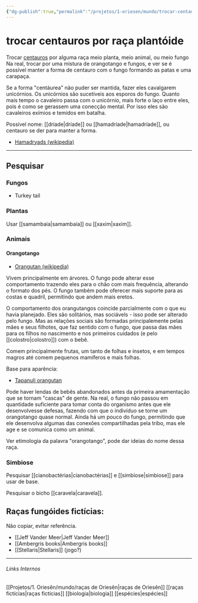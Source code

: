 ```yaml
---
{"dg-publish":true,"permalink":"/projetos/1-oriesen/mundo/trocar-centauros-por-raca-plantoide/","dgHomeLink":true,"dgPassFrontmatter":false}
---
```



# trocar centauros por raça plantóide
Trocar [centauros](raças%20de%20Oriesên.md#Centauros%20Hamadríades) por alguma raça meio planta, meio animal, ou meio fungo
Na real, trocar por uma mistura de orangotango e fungos, e ver se é possível manter a forma de centauro com o fungo formando as patas e uma carapaça.

Se a forma "centáurea" não puder ser mantida, fazer eles cavalgarem unicórnios. Os unicórnios são sucetíveis aos esporos do fungo. Quanto mais tempo o cavaleiro passa com o unicórnio, mais forte o laço entre eles, pois é como se gerassem uma conecção mental. Por isso eles são cavaleiros exímios e temidos em batalha.

Possível nome: [[dríade|dríade]] ou [[hamadríade|hamadríade]], ou centauro se der para manter a forma.

- [Hamadryads (wikipedia)](https://en.wikipedia.org/wiki/Hamadryad)


---
## Pesquisar

### Fungos
- Turkey tail


### Plantas
Usar [[samambaia|samambaia]] ou [[xaxim|xaxim]].


### Animais


#### Orangotango
- [Orangutan (wikipedia)](https://en.wikipedia.org/wiki/Orangutan)

Vivem principalmente em árvores. O fungo pode alterar esse comportamento trazendo eles para o chão com mais frequência, alterando o formato dos pés. O fungo também pode oferecer mais suporte para as costas e quadril, permitindo que andem mais eretos.

O comportamento dos orangutangos coincide parcialmente com o que eu havia planejado. Eles são solitários, mas sociávels - isso pode ser alterado pelo fungo. Mas as relações sociais são formadas principalemente pelas mães e seus filhotes, que faz sentido com o fungo, que passa das mães para os filhos no nascimento e nos primeiros cuidados (e pelo [[colostro|colostro]]) com o bebê.

Comem principalmente frutas, um tanto de folhas e insetos, e em tempos magros até comem pequenos mamíferos e mais folhas.

Base para aparência:
- [Tapanuli orangutan](https://en.wikipedia.org/wiki/Tapanuli_orangutan)

Pode haver lendas de bebês abandonados antes da primeira amamentação que se tornam "cascas" de gente. Na real, o fungo não passou em quantidade suficiente para tomar conta do organismo antes que ele desenvolvesse defesas, fazendo com que o indivíduo se torne um orangotango quase normal. Ainda há um pouco do fungo, permitindo que ele desenvolva algumas das conexões compartilhadas pela tribo, mas ele age e se comunica como um animal.

Ver etimologia da palavra "orangotango", pode dar ideias do nome dessa raça.


### Simbiose
Pesquisar [[cianobactérias|cianobactérias]] e [[simbiose|simbiose]] para usar de base.

Pesquisar o bicho [[caravela|caravela]].


## Raças fungóides fictícias:
Não copiar, evitar referência.
- [[Jeff Vander Meer|Jeff Vander Meer]]
- [[Ambergris books|Ambergris books]]
- [[Stellaris|Stellaris]] (jogo?)


---
###### Links Internos
[[Projetos/1. Oriesên/mundo/raças de Oriesên|raças de Oriesên]]
[[raças fictícias|raças fictícias]]
[[biologia|biologia]]
[[espécies|espécies]]